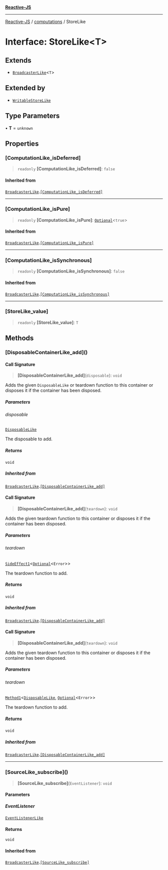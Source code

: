 [**Reactive-JS**](../../README.md)

***

[Reactive-JS](../../README.md) / [computations](../README.md) / StoreLike

# Interface: StoreLike\<T\>

## Extends

- [`BroadcasterLike`](BroadcasterLike.md)\<`T`\>

## Extended by

- [`WritableStoreLike`](WritableStoreLike.md)

## Type Parameters

• **T** = `unknown`

## Properties

### \[ComputationLike\_isDeferred\]

> `readonly` **\[ComputationLike\_isDeferred\]**: `false`

#### Inherited from

[`BroadcasterLike`](BroadcasterLike.md).[`[ComputationLike_isDeferred]`](BroadcasterLike.md#computationlike_isdeferred)

***

### \[ComputationLike\_isPure\]

> `readonly` **\[ComputationLike\_isPure\]**: [`Optional`](../../functions/type-aliases/Optional.md)\<`true`\>

#### Inherited from

[`BroadcasterLike`](BroadcasterLike.md).[`[ComputationLike_isPure]`](BroadcasterLike.md#computationlike_ispure)

***

### \[ComputationLike\_isSynchronous\]

> `readonly` **\[ComputationLike\_isSynchronous\]**: `false`

#### Inherited from

[`BroadcasterLike`](BroadcasterLike.md).[`[ComputationLike_isSynchronous]`](BroadcasterLike.md#computationlike_issynchronous)

***

### \[StoreLike\_value\]

> `readonly` **\[StoreLike\_value\]**: `T`

## Methods

### \[DisposableContainerLike\_add\]()

#### Call Signature

> **\[DisposableContainerLike\_add\]**(`disposable`): `void`

Adds the given `DisposableLike` or teardown function to this container or disposes it if the container has been disposed.

##### Parameters

###### disposable

[`DisposableLike`](../../utils/interfaces/DisposableLike.md)

The disposable to add.

##### Returns

`void`

##### Inherited from

[`BroadcasterLike`](BroadcasterLike.md).[`[DisposableContainerLike_add]`](BroadcasterLike.md#disposablecontainerlike_add)

#### Call Signature

> **\[DisposableContainerLike\_add\]**(`teardown`): `void`

Adds the given teardown function to this container or disposes it if the container has been disposed.

##### Parameters

###### teardown

[`SideEffect1`](../../functions/type-aliases/SideEffect1.md)\<[`Optional`](../../functions/type-aliases/Optional.md)\<`Error`\>\>

The teardown function to add.

##### Returns

`void`

##### Inherited from

[`BroadcasterLike`](BroadcasterLike.md).[`[DisposableContainerLike_add]`](BroadcasterLike.md#disposablecontainerlike_add)

#### Call Signature

> **\[DisposableContainerLike\_add\]**(`teardown`): `void`

Adds the given teardown function to this container or disposes it if the container has been disposed.

##### Parameters

###### teardown

[`Method1`](../../functions/type-aliases/Method1.md)\<[`DisposableLike`](../../utils/interfaces/DisposableLike.md), [`Optional`](../../functions/type-aliases/Optional.md)\<`Error`\>\>

The teardown function to add.

##### Returns

`void`

##### Inherited from

[`BroadcasterLike`](BroadcasterLike.md).[`[DisposableContainerLike_add]`](BroadcasterLike.md#disposablecontainerlike_add)

***

### \[SourceLike\_subscribe\]()

> **\[SourceLike\_subscribe\]**(`EventListener`): `void`

#### Parameters

##### EventListener

[`EventListenerLike`](../../utils/interfaces/EventListenerLike.md)

#### Returns

`void`

#### Inherited from

[`BroadcasterLike`](BroadcasterLike.md).[`[SourceLike_subscribe]`](BroadcasterLike.md#sourcelike_subscribe)
